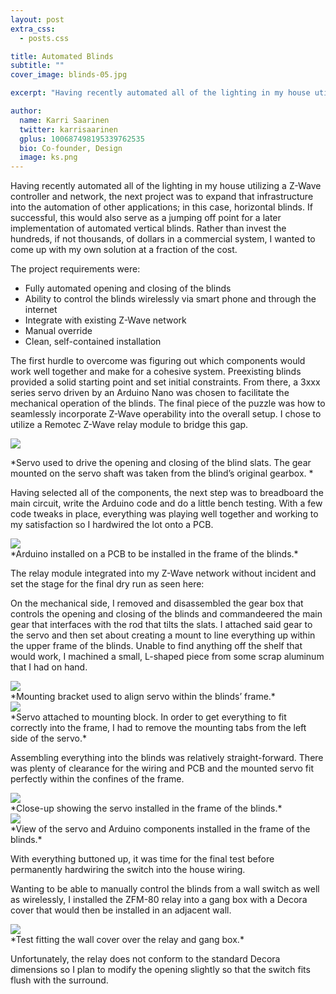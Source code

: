 ```yaml
---
layout: post
extra_css:
  - posts.css

title: Automated Blinds
subtitle: ""
cover_image: blinds-05.jpg

excerpt: "Having recently automated all of the lighting in my house utilizing a Z-Wave controller and network, the next project was to expand that infrastructure into the automation of other applications; in this case, horizontal blinds."

author:
  name: Karri Saarinen
  twitter: karrisaarinen
  gplus: 100687498195339762535 
  bio: Co-founder, Design
  image: ks.png
---
```


Having recently automated all of the lighting in my house utilizing a Z-Wave controller and network, the next project was to expand that infrastructure into the automation of other applications; in this case, horizontal blinds.  If successful, this would also serve as a jumping off point for a later implementation of automated vertical blinds.  Rather than invest the hundreds, if not thousands, of dollars in a commercial system, I wanted to come up with my own solution at a fraction of the cost.

The project requirements were:
* Fully automated opening and closing of the blinds
* Ability to control the blinds wirelessly via smart phone and through the internet
* Integrate with existing Z-Wave network
* Manual override
* Clean, self-contained installation

The first hurdle to overcome was figuring out which components would work well together and make for a cohesive system.  Preexisting blinds provided a solid starting point and set initial constraints.  From there, a 3xxx series servo driven by an Arduino Nano was chosen to facilitate the mechanical operation of the blinds.  The final piece of the puzzle was how to seamlessly incorporate Z-Wave operability into the overall setup.  I chose to utilize a Remotec Z-Wave relay module to bridge this gap. 


<div class="full zoomable"><img src="{{ site.baseurl}}/images/blinds-01.jpg"></div>

*Servo used to drive the opening and closing of the blind slats.  The gear mounted on the servo shaft was taken from the blind’s original gearbox. *

Having selected all of the components, the next step was to breadboard the main circuit, write the Arduino code and do a little bench testing.  With a few code tweaks in place, everything was playing well together and working to my satisfaction so I hardwired the lot onto a PCB.



<div class="full zoomable"><img src="{{ site.baseurl}}/images/blinds-02.jpg"></div>
*Arduino installed on a PCB to be installed in the frame of the blinds.*

The relay module integrated into my Z-Wave network without incident and set the stage for the final dry run as seen here:

<!-- [Insert Dry-Run Video Here] -->

On the mechanical side, I removed and disassembled the gear box that controls the opening and closing of the blinds and commandeered the main gear that interfaces with the rod that tilts the slats.  I attached said gear to the servo and then set about creating a mount to line everything up within the upper frame of the blinds.  Unable to find anything off the shelf that would work, I machined a small, L-shaped piece from some scrap aluminum that I had on hand.




<div class="full zoomable"><img src="{{ site.baseurl}}/images/blinds-03.jpg"></div>
*Mounting bracket used to align servo within the blinds’ frame.*




<div class="full zoomable"><img src="{{ site.baseurl}}/images/blinds-04.jpg"></div>
*Servo attached to mounting block.  In order to get everything to fit correctly into the frame, I had to remove the mounting tabs from the left side of the servo.*

Assembling everything into the blinds was relatively straight-forward.  There was plenty of clearance for the wiring and PCB and the mounted servo fit perfectly within the confines of the frame.




<div class="full zoomable"><img src="{{ site.baseurl}}/images/blinds-05.jpg"></div>
*Close-up showing the servo installed in the frame of the blinds.*



<div class="full zoomable"><img src="{{ site.baseurl}}/images/blinds-06.jpg"></div>
*View of the servo and Arduino components installed in the frame of the blinds.*

With everything buttoned up, it was time for the final test before permanently hardwiring the switch into the house wiring.
<!-- [Insert final setup video here] -->

Wanting to be able to manually control the blinds from a wall switch as well as wirelessly, I installed the ZFM-80 relay into a gang box with a Decora cover that would then be installed in an adjacent wall.




<div class="full zoomable"><img src="{{ site.baseurl}}/images/blinds-07.jpg"></div>
*Test fitting the wall cover over the relay and gang box.*

Unfortunately, the relay does not conform to the standard Decora dimensions so I plan to modify the opening slightly so that the switch fits flush with the surround.

